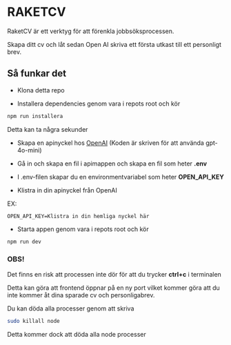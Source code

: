 # RAKETCV

RaketCV är ett verktyg för att förenkla jobbsöksprocessen.

Skapa ditt cv och låt sedan Open AI skriva ett första utkast till ett personligt brev.

## Så funkar det

- Klona detta repo

- Installera dependencies genom vara i repots root och kör

```bash
npm run installera
```

Detta kan ta några sekunder

- Skapa en apinyckel hos [OpenAI](https://openai.com/) (Koden är skriven för att använda gpt-4o-mini)

- Gå in och skapa en fil i apimappen och skapa en fil som heter **.env**

- I .env-filen skapar du en environmentvariabel som heter **OPEN_API_KEY**

- Klistra in din apinyckel från OpenAI

EX: 

```
OPEN_API_KEY=Klistra in din hemliga nyckel här
```

- Starta appen genom vara i repots root och kör

```bash
npm run dev
```

### OBS!
Det finns en risk att processen inte dör för att du trycker **ctrl+c** i terminalen

Detta kan göra att frontend öppnar på en ny port vilket kommer göra att du inte kommer åt dina sparade cv och personligabrev.

Du kan döda alla processer genom att skriva

```bash
sudo killall node
```

Detta kommer dock att döda alla node processer
